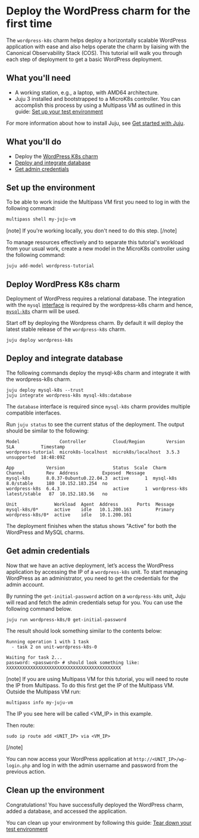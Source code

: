 # Deploy the WordPress charm for the first time

The `wordpress-k8s` charm helps deploy a horizontally scalable WordPress application with ease and
also helps operate the charm by liaising with the Canonical Observability Stack (COS). This
tutorial will walk you through each step of deployment to get a basic WordPress deployment.

## What you'll need
- A working station, e.g., a laptop, with AMD64 architecture.
- Juju 3 installed and bootstrapped to a MicroK8s controller. You can accomplish this process by using a Multipass VM as outlined in this guide: [Set up your test environment](https://canonical-juju.readthedocs-hosted.com/en/latest/user/howto/manage-your-deployment/manage-your-deployment-environment/#set-things-up)

For more information about how to install Juju, see [Get started with Juju](https://canonical-juju.readthedocs-hosted.com/en/3.6/user/tutorial/).

## What you'll do

- Deploy the [WordPress K8s charm](https://charmhub.io/wordpress-k8s)
- [Deploy and integrate database](#deploy-and-integrate-database)
- [Get admin credentials](#get-admin-credentials)

## Set up the environment

To be able to work inside the Multipass VM first you need to log in with the following command:
```bash
multipass shell my-juju-vm
```

[note]
If you're working locally, you don't need to do this step.
[/note]

To manage resources effectively and to separate this tutorial's workload from
your usual work, create a new model in the MicroK8s controller using the following command:


```
juju add-model wordpress-tutorial
```

## Deploy WordPress K8s charm

Deployment of WordPress requires a relational database. The integration with the
`mysql` [interface](https://juju.is/docs/sdk/integration) is required by the wordpress-k8s
charm and hence, [`mysql-k8s`](https://charmhub.io/mysql-k8s) charm will be used.

Start off by deploying the Wordpress charm. By default it will deploy the latest stable release of
the `wordpress-k8s` charm.

```
juju deploy wordpress-k8s
```

## Deploy and integrate database <a name="deploy-and-integrate-database"></a>

The following commands deploy the mysql-k8s charm and integrate it with the wordpress-k8s charm.

```
juju deploy mysql-k8s --trust
juju integrate wordpress-k8s mysql-k8s:database
```
The `database` interface is required since `mysql-k8s` charm provides multiple compatible interfaces.

Run `juju status` to see the current status of the deployment. The output should be similar to the following:

```
Model               Controller          Cloud/Region        Version  SLA          Timestamp
wordpress-tutorial  microk8s-localhost  microk8s/localhost  3.5.3    unsupported  18:48:09Z

App            Version                  Status  Scale  Charm          Channel        Rev  Address         Exposed  Message
mysql-k8s      8.0.37-0ubuntu0.22.04.3  active      1  mysql-k8s      8.0/stable     180  10.152.183.254  no
wordpress-k8s  6.4.3                    active      1  wordpress-k8s  latest/stable   87  10.152.183.56   no

Unit              Workload  Agent  Address       Ports  Message
mysql-k8s/0*      active    idle   10.1.200.163         Primary
wordpress-k8s/0*  active    idle   10.1.200.161
```

The deployment finishes when the status shows "Active" for both the WordPress and MySQL charms.

## Get admin credentials <a name="get-admin-credentials"></a>

Now that we have an active deployment, let’s access the WordPress
application by accessing the IP of a `wordpress-k8s` unit. To start managing WordPress as an
administrator, you need to get the credentials for the admin account.

By running the `get-initial-password` action on a `wordpress-k8s` unit, Juju will read and fetch the
admin credentials setup for you. You can use the following command below.

```
juju run wordpress-k8s/0 get-initial-password
```

The result should look something similar to the contents below:

```
Running operation 1 with 1 task
  - task 2 on unit-wordpress-k8s-0

Waiting for task 2...
password: <password> # should look something like: XXXXXXXXXXXXXXXXXXXXXXXXXXXXXXXXXXXXXXXXXXX

```

[note]
 If you are using Multipass VM for this tutorial, you will need to route the IP from Multipass. To do this first get the IP of the Multipass VM.
 Outside the Multipass VM run:
 ```
 multipass info my-juju-vm
 ```
 The IP you see here will be called <VM_IP> in this example.

 Then route:
 ```
 sudo ip route add <UNIT_IP> via <VM_IP>
 ```
[/note]


You can now access your WordPress application at `http://<UNIT_IP>/wp-login.php` and log in with the admin username and password from the previous action.


## Clean up the environment

Congratulations! You have successfully deployed the WordPress charm, added a database, and accessed the application.

You can clean up your environment by following this guide:
[Tear down your test environment](https://canonical-juju.readthedocs-hosted.com/en/3.6/user/howto/manage-your-deployment/manage-your-deployment-environment/#tear-things-down)